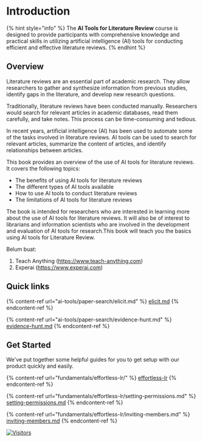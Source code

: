 # Introduction

{% hint style="info" %}
The **AI Tools for Literature Review** course is designed to provide participants with comprehensive knowledge and practical skills in utilizing artificial intelligence (AI) tools for conducting efficient and effective literature reviews.&#x20;
{% endhint %}

## Overview

Literature reviews are an essential part of academic research. They allow researchers to gather and synthesize information from previous studies, identify gaps in the literature, and develop new research questions.

Traditionally, literature reviews have been conducted manually. Researchers would search for relevant articles in academic databases, read them carefully, and take notes. This process can be time-consuming and tedious.

In recent years, artificial intelligence (AI) has been used to automate some of the tasks involved in literature reviews. AI tools can be used to search for relevant articles, summarize the content of articles, and identify relationships between articles.

This book provides an overview of the use of AI tools for literature reviews. It covers the following topics:

* The benefits of using AI tools for literature reviews
* The different types of AI tools available
* How to use AI tools to conduct literature reviews
* The limitations of AI tools for literature reviews

The book is intended for researchers who are interested in learning more about the use of AI tools for literature reviews. It will also be of interest to librarians and information scientists who are involved in the development and evaluation of AI tools for research.This book will teach you the basics using AI tools for Literature Review.



Belum buat:

1. Teach Anything (https://www.teach-anything.com)&#x20;
2. Experai (https://www.experai.com)

## Quick links

{% content-ref url="ai-tools/paper-search/elicit.md" %}
[elicit.md](ai-tools/paper-search/elicit.md)
{% endcontent-ref %}

{% content-ref url="ai-tools/paper-search/evidence-hunt.md" %}
[evidence-hunt.md](ai-tools/paper-search/evidence-hunt.md)
{% endcontent-ref %}

## Get Started

We've put together some helpful guides for you to get setup with our product quickly and easily.

{% content-ref url="fundamentals/effortless-lr/" %}
[effortless-lr](fundamentals/effortless-lr/)
{% endcontent-ref %}

{% content-ref url="fundamentals/effortless-lr/setting-permissions.md" %}
[setting-permissions.md](fundamentals/effortless-lr/setting-permissions.md)
{% endcontent-ref %}

{% content-ref url="fundamentals/effortless-lr/inviting-members.md" %}
[inviting-members.md](fundamentals/effortless-lr/inviting-members.md)
{% endcontent-ref %}

[![Visitors](https://api.visitorbadge.io/api/visitors?path=https%3A%2F%2Fgithub.com%2Fdrshahizan\&labelColor=%23697689\&countColor=%23555555\&style=plastic)](https://visitorbadge.io/status?path=https%3A%2F%2Fgithub.com%2Fdrshahizan)
